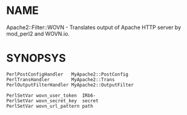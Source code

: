 # NAME

Apache2::Filter::WOVN - Translates output of Apache HTTP server by mod_perl2 and WOVN.io.

# SYNOPSYS

```
PerlPostConfigHandler   MyApache2::PostConfig
PerlTransHandler        MyApache2::Trans
PerlOutputFilterHandler MyApache2::OutputFilter

PerlSetVar wovn_user_token  IRb6-
PerlSetVar wovn_secret_key  secret
PerlSetVar wovn_url_pattern path
```

